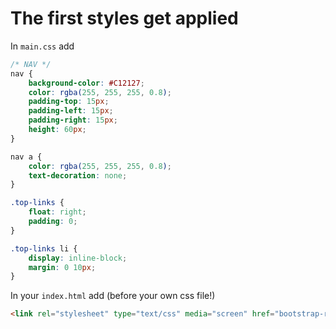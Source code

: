 # The first styles get applied

In `main.css` add 
```css
/* NAV */
nav {
    background-color: #C12127;
    color: rgba(255, 255, 255, 0.8);
    padding-top: 15px;
    padding-left: 15px;
    padding-right: 15px;
    height: 60px;
}

nav a {
    color: rgba(255, 255, 255, 0.8);
    text-decoration: none;
}

.top-links {
    float: right;
    padding: 0;
}

.top-links li {
    display: inline-block;
    margin: 0 10px;
}
```

In your `index.html` add (before your own css file!)
```html
<link rel="stylesheet" type="text/css" media="screen" href="bootstrap-reboot.css">
```

